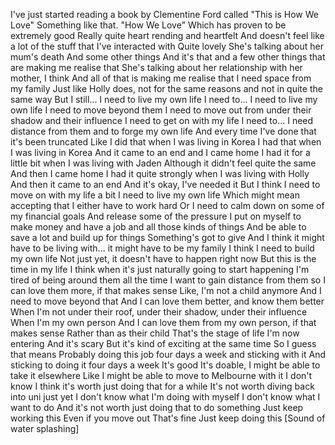 ﻿I've just started reading a book by Clementine Ford called "This is How We Love"
Something like that. "How We Love"
Which has proven to be extremely good
Really quite heart rending and heartfelt
And doesn't feel like a lot of the stuff that I've interacted with
Quite lovely
She's talking about her mum's death
And some other things
And it's that and a few other things that are making me realise that
She's talking about her relationship with her mother, I think
And all of that is making me realise that I need space from my family
Just like Holly does, not for the same reasons and not in quite the same way
But I still... I need to live my own life
I need to...
I need to live my own life
I need to move beyond them
I need to move out from under their shadow and their influence
I need to get on with my life
I need to... I need distance from them and to forge my own life
And every time I've done that it's been truncated
Like I did that when I was living in Korea
I had that when I was living in Korea
And it came to an end and I came home
I had it for a little bit when I was living with Jaden
Although it didn't feel quite the same
And then I came home
I had it quite strongly when I was living with Holly
And then it came to an end
And it's okay, I've needed it
But I think I need to move on with my life a bit
I need to live my own life
Which might mean accepting that I either have to work hard
Or I need to calm down on some of my financial goals
And release some of the pressure I put on myself to make money and have a job and all those kinds of things
And be able to save a lot and build up for things
Something's got to give
And I think it might have to be living with... it might have to be my family
I think I need to build my own life
Not just yet, it doesn't have to happen right now
But this is the time in my life I think when it's just naturally going to start happening
I'm tired of being around them all the time
I want to gain distance from them so I can love them more, if that makes sense
Like, I'm not a child anymore
And I need to move beyond that
And I can love them better, and know them better
When I'm not under their roof, under their shadow, under their influence
When I'm my own person
And I can love them from my own person, if that makes sense
Rather than as their child
That's the stage of life I'm now entering
And it's scary
But it's kind of exciting at the same time
So I guess that means
Probably doing this job four days a week and sticking with it
And sticking to doing it four days a week
It's good
It's doable, I might be able to take it elsewhere
Like I might be able to move to Melbourne with it
I don't know
I think it's worth just doing that for a while
It's not worth diving back into uni just yet
I don't know what I'm doing with myself
I don't know what I want to do
And it's not worth just doing that to do something
Just keep working this
Even if you move out
That's fine
Just keep doing this
[Sound of water splashing]
